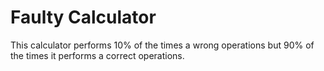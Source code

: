 # Faulty Calculator
This calculator performs 10% of the times a wrong operations but 90% of the times it performs a correct operations.
